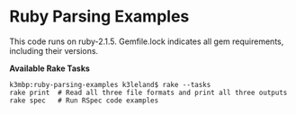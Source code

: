 Ruby Parsing Examples
=====================

This code runs on ruby-2.1.5.
Gemfile.lock indicates all gem requirements, including their versions.

**Available Rake Tasks**

```
k3mbp:ruby-parsing-examples k3leland$ rake --tasks
rake print  # Read all three file formats and print all three outputs
rake spec   # Run RSpec code examples
```

